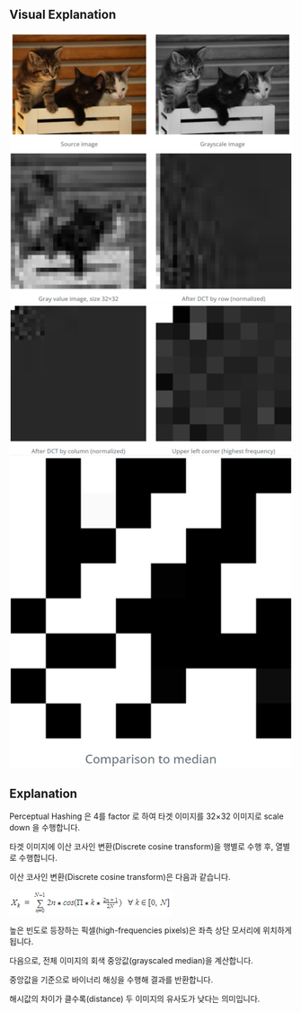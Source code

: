 
## Visual Explanation

![hashing-1](../exec_contents/hashing-1.png)
![hashing-2](../exec_contents/hashing-2.png)
![hashing-3](../exec_contents/hashing-3.png)
![hashing-4](../exec_contents/hashing-4.png)

## Explanation

Perceptual Hashing 은 4를 factor 로 하여 타겟 이미지를 32×32 이미지로 scale down 을 수행합니다.

타겟 이미지에 이산 코사인 변환(Discrete cosine transform)을 행별로 수행 후, 열별로 수행합니다.

이산 코사인 변환(Discrete cosine transform)은 다음과 같습니다.

![hashing-5](../exec_contents/hashing-5.png)

높은 빈도로 등장하는 픽셀(high-frequencies pixels)은 좌측 상단 모서리에 위치하게 됩니다.

다음으로, 전체 이미지의 회색 중앙값(grayscaled median)을 계산합니다.

중앙값을 기준으로 바이너리 해싱을 수행해 결과를 반환합니다.

해시값의 차이가 클수록(distance) 두 이미지의 유사도가 낮다는 의미입니다.